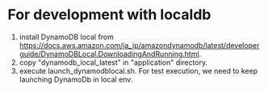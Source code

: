 # For development with localdb
1. install DynamoDB local from https://docs.aws.amazon.com/ja_jp/amazondynamodb/latest/developerguide/DynamoDBLocal.DownloadingAndRunning.html.
1. copy "dynamodb_local_latest" in "application" directory.
1. execute launch_dynamodblocal.sh. For test execution, we need to keep launching DynamoDb in local env.